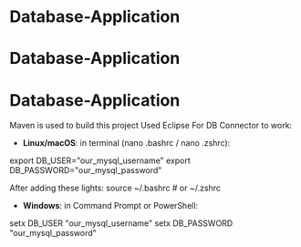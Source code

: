 # Database-Application
# Database-Application
# Database-Application
Maven is used to build this project 
Used Eclipse
For DB Connector to work:
- **Linux/macOS**:
in terminal (nano .bashrc / nano .zshrc):

export DB_USER="our_mysql_username"
export DB_PASSWORD="our_mysql_password"

After adding these lights:
source ~/.bashrc  # or ~/.zshrc

- **Windows**:
in Command Prompt or PowerShell:

setx DB_USER "our_mysql_username"
setx DB_PASSWORD "our_mysql_password"

